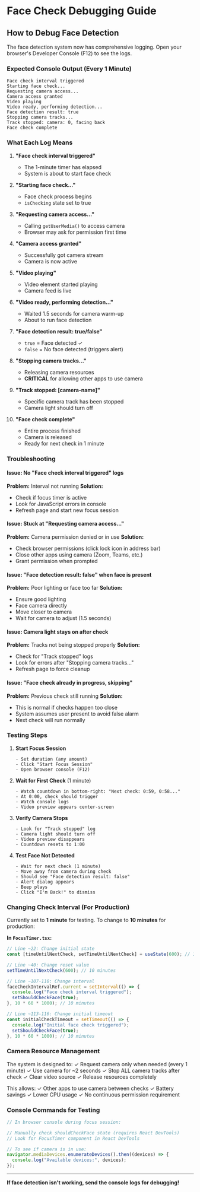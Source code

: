 # Face Check Debugging Guide

## How to Debug Face Detection

The face detection system now has comprehensive logging. Open your browser's Developer Console (F12) to see the logs.

### Expected Console Output (Every 1 Minute)

```
Face check interval triggered
Starting face check...
Requesting camera access...
Camera access granted
Video playing
Video ready, performing detection...
Face detection result: true
Stopping camera tracks...
Track stopped: camera: 0, facing back
Face check complete
```

### What Each Log Means

1. **"Face check interval triggered"**

   - The 1-minute timer has elapsed
   - System is about to start face check

2. **"Starting face check..."**

   - Face check process begins
   - `isChecking` state set to true

3. **"Requesting camera access..."**

   - Calling `getUserMedia()` to access camera
   - Browser may ask for permission first time

4. **"Camera access granted"**

   - Successfully got camera stream
   - Camera is now active

5. **"Video playing"**

   - Video element started playing
   - Camera feed is live

6. **"Video ready, performing detection..."**

   - Waited 1.5 seconds for camera warm-up
   - About to run face detection

7. **"Face detection result: true/false"**

   - `true` = Face detected ✓
   - `false` = No face detected (triggers alert)

8. **"Stopping camera tracks..."**

   - Releasing camera resources
   - **CRITICAL** for allowing other apps to use camera

9. **"Track stopped: [camera-name]"**

   - Specific camera track has been stopped
   - Camera light should turn off

10. **"Face check complete"**
    - Entire process finished
    - Camera is released
    - Ready for next check in 1 minute

### Troubleshooting

#### Issue: No "Face check interval triggered" logs

**Problem:** Interval not running
**Solution:**

- Check if focus timer is active
- Look for JavaScript errors in console
- Refresh page and start new focus session

#### Issue: Stuck at "Requesting camera access..."

**Problem:** Camera permission denied or in use
**Solution:**

- Check browser permissions (click lock icon in address bar)
- Close other apps using camera (Zoom, Teams, etc.)
- Grant permission when prompted

#### Issue: "Face detection result: false" when face is present

**Problem:** Poor lighting or face too far
**Solution:**

- Ensure good lighting
- Face camera directly
- Move closer to camera
- Wait for camera to adjust (1.5 seconds)

#### Issue: Camera light stays on after check

**Problem:** Tracks not being stopped properly
**Solution:**

- Check for "Track stopped" logs
- Look for errors after "Stopping camera tracks..."
- Refresh page to force cleanup

#### Issue: "Face check already in progress, skipping"

**Problem:** Previous check still running
**Solution:**

- This is normal if checks happen too close
- System assumes user present to avoid false alarm
- Next check will run normally

### Testing Steps

1. **Start Focus Session**

   ```
   - Set duration (any amount)
   - Click "Start Focus Session"
   - Open browser console (F12)
   ```

2. **Wait for First Check** (1 minute)

   ```
   - Watch countdown in bottom-right: "Next check: 0:59, 0:58..."
   - At 0:00, check should trigger
   - Watch console logs
   - Video preview appears center-screen
   ```

3. **Verify Camera Stops**

   ```
   - Look for "Track stopped" log
   - Camera light should turn off
   - Video preview disappears
   - Countdown resets to 1:00
   ```

4. **Test Face Not Detected**
   ```
   - Wait for next check (1 minute)
   - Move away from camera during check
   - Should see "Face detection result: false"
   - Alert dialog appears
   - Beep plays
   - Click "I'm Back!" to dismiss
   ```

### Changing Check Interval (For Production)

Currently set to **1 minute** for testing. To change to **10 minutes** for production:

**In `FocusTimer.tsx`:**

```typescript
// Line ~22: Change initial state
const [timeUntilNextCheck, setTimeUntilNextCheck] = useState(600); // 10 minutes

// Line ~40: Change reset value
setTimeUntilNextCheck(600); // 10 minutes

// Line ~107-110: Change interval
faceCheckIntervalRef.current = setInterval(() => {
  console.log("Face check interval triggered");
  setShouldCheckFace(true);
}, 10 * 60 * 1000); // 10 minutes

// Line ~113-116: Change initial timeout
const initialCheckTimeout = setTimeout(() => {
  console.log("Initial face check triggered");
  setShouldCheckFace(true);
}, 10 * 60 * 1000); // 10 minutes
```

### Camera Resource Management

The system is designed to:
✓ Request camera only when needed (every 1 minute)
✓ Use camera for ~2 seconds
✓ Stop ALL camera tracks after check
✓ Clear video source
✓ Release resources completely

This allows:
✓ Other apps to use camera between checks
✓ Battery savings
✓ Lower CPU usage
✓ No continuous permission requirement

### Console Commands for Testing

```javascript
// In browser console during focus session:

// Manually check shouldCheckFace state (requires React DevTools)
// Look for FocusTimer component in React DevTools

// To see if camera is in use:
navigator.mediaDevices.enumerateDevices().then((devices) => {
  console.log("Available devices:", devices);
});
```

---

**If face detection isn't working, send the console logs for debugging!**
